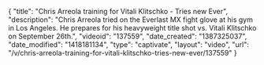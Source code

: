 {
    "title": "Chris Arreola training for Vitali Klitschko - Tries new Ever",
    "description": "Chris Arreola tried on the Everlast MX fight glove at his gym in Los Angeles.  He prepares for his heavyweight title shot vs. Vitali Klitschko on September 26th.",
    "videoid": "137559",
    "date_created": "1387325037",
    "date_modified": "1418181134",
    "type": "captivate",
    "layout": "video",
    "url": "\/v\/chris-arreola-training-for-vitali-klitschko-tries-new-ever\/137559"
}